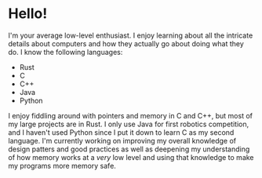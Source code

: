 # Hello!

I'm your average low-level enthusiast. I enjoy learning about all the intricate details about computers and how they actually go about doing what they do. I know the following languages:

* Rust
* C
* C++
* Java
* Python

I enjoy fiddling around with pointers and memory in C and C++, but most of my large projects are in Rust. I only use Java for first robotics competition, and I haven't used Python since I put it down to learn C as my second language. I'm currently working on improving my overall knowledge of design patters and good practices as well as deepening my understanding of how memory works at a *very* low level and using that knowledge to make my programs more memory safe.
